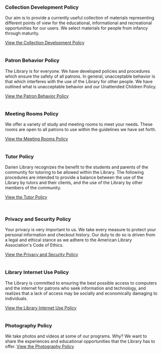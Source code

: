 <div class="row margin-bottom-10">
<div class="col-md-6">

### Collection Development Policy
Our aim is to provide a currently useful collection of materials representing different points of view for the educational, informational and recreational opportunities for our users. We select materials for people from infancy through maturity. 

[View the Collection Development Policy](/collection-development-policy "Collection Development Policy")
<br />
<br />

### Patron Behavior Policy
The Library is for everyone. We have developed policies and procedures which ensure the safety of all patrons. In general, unacceptable behavior is that which interferes with the use of the Library for other people. We have outlined what is unacceptable behavior and our Unattended Children Policy. 

[View the Patron Behavior Policy](/patron-policy "Patron Behavior Policy")
<br />
<br />

### Meeting Rooms Policy
We offer a variety of study and meeting rooms to meet your needs. These rooms are open to all patrons to use within the guidelines we have set forth. 

[View the Meeting Rooms Policy](/meeting-rooms-policy "Meeting Rooms Policy")
<br />
<br />

### Tutor Policy
Darien Library recognizes the benefit to the students and parents of the community for tutoring to be allowed within the Library. The following procedures are intended to provide a balance between the use of the Library by tutors and their clients, and the use of the Library by other members of the community.

[View the Tutor Policy](/tutor-policy "Tutor Policy")

<br />

</div>
<div class="col-md-6">

### Privacy and Security Policy
Your privacy is very important to us. We take every measure to protect your personal information and checkout history. Our duty to do so is driven from a legal and ethical stance as we adhere to the American Library Association's Code of Ethics. 

[View the Privacy and Security Policy](/privacy-policy "Privacy and Security Policy")
<br />
<br />

### Library Internet Use Policy
The Library is committed to ensuring the best possible access to computers and the internet for patrons who seek information and technology, and realizes that a lack of access may be socially and economically damaging to individuals. 

[View the Library Internet Use Policy](/internet-use "Library Internet Use Policy")
<br />
<br />

### Photography Policy
We take photos and videos at some of our programs. Why? We want to share the experiences and educational opportunities that the Library has to offer.
[View the Photography Policy](/photography-policy "Photography Policy") 

</div>
</div>